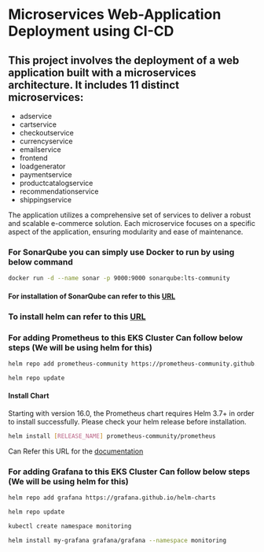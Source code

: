 # Microservices Web-Application Deployment using CI-CD

## This project involves the deployment of a web application built with a microservices architecture. It includes 11 distinct microservices:

- adservice
- cartservice
- checkoutservice
- currencyservice
- emailservice
- frontend
- loadgenerator
- paymentservice
- productcatalogservice
- recommendationservice
- shippingservice

The application utilizes a comprehensive set of services to deliver a robust and scalable e-commerce solution. Each microservice focuses on a specific aspect of the application, ensuring modularity and ease of maintenance.

### For SonarQube you can simply use Docker to run by using below command

```bash
docker run -d --name sonar -p 9000:9000 sonarqube:lts-community
```

#### For installation of SonarQube can refer to this [URL](https://docs.sonarsource.com/sonarqube/latest/setup-and-upgrade/install-the-server/introduction/)

### To install helm can refer to this [URL](https://helm.sh/docs/intro/install/)

### For adding Prometheus to this EKS Cluster Can follow below steps (We will be using helm for this)

```bash
helm repo add prometheus-community https://prometheus-community.github.io/helm-charts
```

```bash
helm repo update
```

#### Install Chart

Starting with version 16.0, the Prometheus chart requires Helm 3.7+ in order to install successfully. Please check your helm release before installation.

```bash
helm install [RELEASE_NAME] prometheus-community/prometheus
```

Can Refer this URL for the [documentation](https://artifacthub.io/packages/helm/prometheus-community/prometheus)

### For adding Grafana to this EKS Cluster Can follow below steps (We will be using helm for this)

```bash
helm repo add grafana https://grafana.github.io/helm-charts
```

```bash
helm repo update
```

```bash
kubectl create namespace monitoring
```

```bash
helm install my-grafana grafana/grafana --namespace monitoring
```
